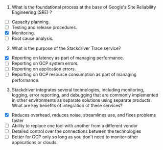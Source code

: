 1. What is the foundational process at the base of Google's Site Reliability Engineering (SRE) ?

- [ ] Capacity planning.
- [ ] Testing and release procedures.
- [X] Monitoring.
- [ ] Root cause analysis.

2. What is the purpose of the Stackdriver Trace service?

- [X] Reporting on latency as part of managing performance.
- [ ] Reporting on GCP system errors.
- [ ] Reporting on application errors.
- [ ] Reporting on GCP resource consumption as part of managing performance.

3. Stackdriver integrates several technologies, including monitoring, logging, error reporting, and debugging that are commonly implemented in other environments as separate solutions using separate products. What are key benefits of integration of these services?

- [X] Reduces overhead, reduces noise, streamlines use, and fixes problems faster
- [ ] Ability to replace one tool with another from a different vendor
- [ ] Detailed control over the connections between the technologies
- [ ] Better for GCP only so long as you don't need to monitor other applications or clouds
